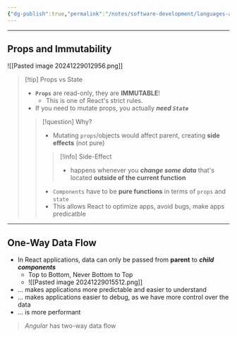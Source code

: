 ```yaml
---
{"dg-publish":true,"permalink":"/notes/software-development/languages-and-frameworks/web-development/front-end/react-js/001-react-fundamentals/001-intro-and-theories/005-component-props-and-state/","tags":["programming","ReactJS","javascript","props","state","components","reactjsintro"],"created":"2025-07-13T15:24:50.974+08:00"}
---
```


---

## Props and Immutability

![[Pasted image 20241229012956.png]]

> [!tip] Props vs State
> - __`Props`__ are read-only, they are __IMMUTABLE__! 
> 	- This is one of React's strict rules.
> - If you need to mutate props, you actually ***need `State`***
> 
>> [!question] Why?
>> - Mutating `props`/objects would affect parent, creating __side effects__ (not pure)
>>
>>> [!info] Side-Effect
>>> - happens whenever you ___change some data___ that's located **outside of the current function**
>>
>> - `Components` have to be __pure functions__ in terms of `props` and `state`
>> 	- This allows React to optimize apps, avoid bugs, make apps predicatble

---
## One-Way Data Flow
- In React applications, data can only be passed from __parent__ to ___child components___
	- Top to Bottom, Never Bottom to Top
	- ![[Pasted image 20241229015512.png]]
- ... makes applications more predictable and easier to understand
- ... makes applications easier to debug, as we have more control over the data
- ... is more performant

> _Angular_ has two-way data flow

